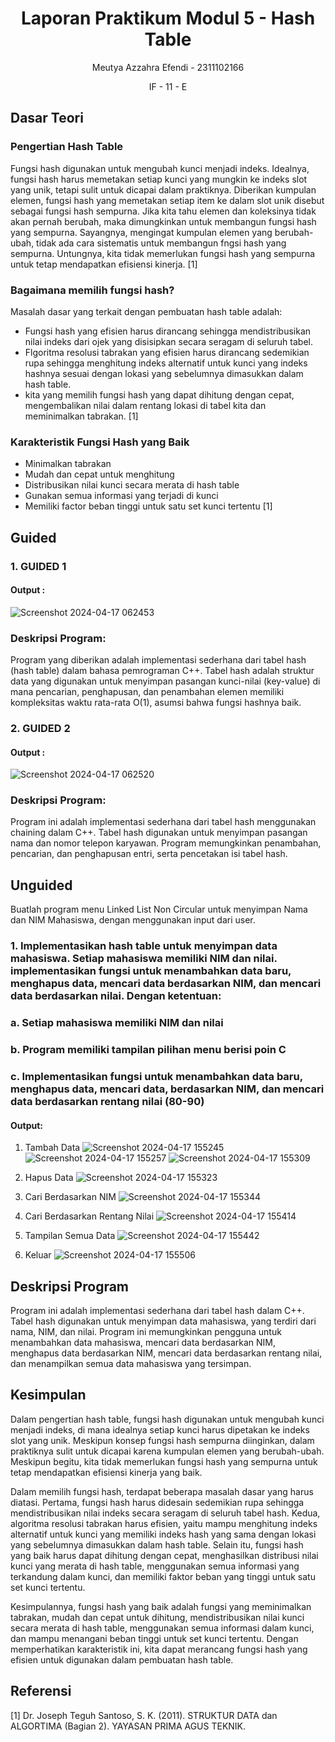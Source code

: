 # <h1 align="center">Laporan Praktikum Modul 5 - Hash Table</h1>
<p align="center">Meutya Azzahra Efendi - 2311102166</p>
<p align="center">IF - 11 - E</p>

## Dasar Teori

### Pengertian Hash Table
Fungsi hash digunakan untuk mengubah kunci menjadi indeks. Idealnya, fungsi hash harus memetakan setiap kunci yang mungkin ke indeks slot yang unik, tetapi sulit untuk dicapai dalam praktiknya. 
Diberikan kumpulan elemen, fungsi hash yang memetakan setiap item ke dalam slot unik disebut sebagai fungsi hash sempurna. Jika kita tahu elemen dan koleksinya tidak akan pernah   berubah,  maka dimungkinkan untuk membangun fungsi hash yang sempurna. Sayangnya, mengingat kumpulan elemen yang berubah-ubah, tidak ada cara sistematis untuk membangun fngsi hash yang sempurna. Untungnya, kita tidak memerlukan fungsi hash yang sempurna untuk tetap mendapatkan efisiensi kinerja. [1]

### Bagaimana memilih fungsi hash?
Masalah dasar yang terkait dengan pembuatan hash table adalah:
-	Fungsi hash yang efisien harus dirancang sehingga mendistribusikan nilai indeks dari ojek yang disisipkan secara seragam di seluruh tabel.
-	Flgoritma resolusi tabrakan yang efisien harus dirancang sedemikian rupa sehingga menghitung indeks alternatif untuk kunci yang indeks hashnya sesuai dengan lokasi yang sebelumnya dimasukkan dalam hash table.
-	kita yang memilih fungsi hash yang dapat dihitung dengan cepat, mengembalikan nilai dalam rentang lokasi di tabel kita dan meminimalkan tabrakan.
[1]

### Karakteristik Fungsi Hash yang Baik
-	 Minimalkan tabrakan
-	 Mudah dan cepat untuk menghitung
-	 Distribusikan nilai kunci secara merata di hash table
-	 Gunakan semua informasi yang terjadi di kunci
-	 Memiliki factor beban tinggi untuk satu set kunci tertentu
[1]

## Guided 

### 1. GUIDED 1

#### Output :
![Screenshot 2024-04-17 062453](https://github.com/meutyaazzahra/Struktur-Data-Assigment/assets/161669000/547c7b1a-fa3a-4db5-b408-4893f16de9e0)

### Deskripsi Program:
Program yang diberikan adalah implementasi sederhana dari tabel hash (hash table) dalam bahasa pemrograman C++. Tabel hash adalah struktur data yang digunakan untuk menyimpan pasangan kunci-nilai (key-value) di mana pencarian, penghapusan, dan penambahan elemen memiliki kompleksitas waktu rata-rata O(1), asumsi bahwa fungsi hashnya baik.

### 2. GUIDED 2

#### Output :
![Screenshot 2024-04-17 062520](https://github.com/meutyaazzahra/Struktur-Data-Assigment/assets/161669000/c18a5836-609e-4078-98ca-7de444da184b)

### Deskripsi Program:
Program ini adalah implementasi sederhana dari tabel hash menggunakan chaining dalam C++. Tabel hash digunakan untuk menyimpan pasangan nama dan nomor telepon karyawan. Program memungkinkan penambahan, pencarian, dan penghapusan entri, serta pencetakan isi tabel hash.

## Unguided 
Buatlah program menu Linked List Non Circular untuk menyimpan Nama dan NIM Mahasiswa, dengan menggunakan input dari user.

### 1. Implementasikan hash table untuk menyimpan data mahasiswa. Setiap mahasiswa memiliki NIM dan nilai. implementasikan fungsi untuk menambahkan data baru, menghapus data, mencari data berdasarkan NIM, dan mencari data berdasarkan nilai. Dengan ketentuan:
### a. Setiap mahasiswa memiliki NIM dan nilai
### b. Program memiliki tampilan pilihan menu berisi poin C
### c. Implementasikan fungsi untuk menambahkan data baru, menghapus data, mencari data, berdasarkan NIM, dan mencari data berdasarkan rentang nilai (80-90)

#### Output:
1. Tambah Data
![Screenshot 2024-04-17 155245](https://github.com/meutyaazzahra/Struktur-Data-Assigment/assets/161669000/d09f0bc2-df34-41d8-a231-ccc1721ccf9a)
![Screenshot 2024-04-17 155257](https://github.com/meutyaazzahra/Struktur-Data-Assigment/assets/161669000/a1de864d-3234-4923-a7ef-a9587a98ae44)
![Screenshot 2024-04-17 155309](https://github.com/meutyaazzahra/Struktur-Data-Assigment/assets/161669000/6bcb56db-7077-4b27-bcf8-c51e1d740dbc)

2. Hapus Data
![Screenshot 2024-04-17 155323](https://github.com/meutyaazzahra/Struktur-Data-Assigment/assets/161669000/ea17f37d-8b30-4363-b3b5-1d547b4605b0)

4. Cari Berdasarkan NIM
![Screenshot 2024-04-17 155344](https://github.com/meutyaazzahra/Struktur-Data-Assigment/assets/161669000/ed517e73-5346-4b0f-95a1-3a50db81879b)

5. Cari Berdasarkan Rentang Nilai
![Screenshot 2024-04-17 155414](https://github.com/meutyaazzahra/Struktur-Data-Assigment/assets/161669000/10d2fa9f-7b25-408f-a1c6-fd59cef63426)

6. Tampilan Semua Data
![Screenshot 2024-04-17 155442](https://github.com/meutyaazzahra/Struktur-Data-Assigment/assets/161669000/aa9a4b8b-d99c-4a59-a98c-2e8fb5f2f923)

7. Keluar
![Screenshot 2024-04-17 155506](https://github.com/meutyaazzahra/Struktur-Data-Assigment/assets/161669000/43a8669f-ed6f-47f3-acc3-b8a49d0234de)

## Deskripsi Program
Program ini adalah implementasi sederhana dari tabel hash dalam C++. Tabel hash digunakan untuk menyimpan data mahasiswa, yang terdiri dari nama, NIM, dan nilai. Program ini memungkinkan pengguna untuk menambahkan data mahasiswa, mencari data berdasarkan NIM, menghapus data berdasarkan NIM, mencari data berdasarkan rentang nilai, dan menampilkan semua data mahasiswa yang tersimpan.

## Kesimpulan
Dalam pengertian hash table, fungsi hash digunakan untuk mengubah kunci menjadi indeks, di mana idealnya setiap kunci harus dipetakan ke indeks slot yang unik. Meskipun konsep fungsi hash sempurna diinginkan, dalam praktiknya sulit untuk dicapai karena kumpulan elemen yang berubah-ubah. Meskipun begitu, kita tidak memerlukan fungsi hash yang sempurna untuk tetap mendapatkan efisiensi kinerja yang baik.

Dalam memilih fungsi hash, terdapat beberapa masalah dasar yang harus diatasi. Pertama, fungsi hash harus didesain sedemikian rupa sehingga mendistribusikan nilai indeks secara seragam di seluruh tabel hash. Kedua, algoritma resolusi tabrakan harus efisien, yaitu mampu menghitung indeks alternatif untuk kunci yang memiliki indeks hash yang sama dengan lokasi yang sebelumnya dimasukkan dalam hash table. Selain itu, fungsi hash yang baik harus dapat dihitung dengan cepat, menghasilkan distribusi nilai kunci yang merata di hash table, menggunakan semua informasi yang terkandung dalam kunci, dan memiliki faktor beban yang tinggi untuk satu set kunci tertentu.

Kesimpulannya, fungsi hash yang baik adalah fungsi yang meminimalkan tabrakan, mudah dan cepat untuk dihitung, mendistribusikan nilai kunci secara merata di hash table, menggunakan semua informasi dalam kunci, dan mampu menangani beban tinggi untuk set kunci tertentu. Dengan memperhatikan karakteristik ini, kita dapat merancang fungsi hash yang efisien untuk digunakan dalam pembuatan hash table.

## Referensi
[1] Dr. Joseph Teguh Santoso, S. K. (2011). STRUKTUR DATA dan ALGORTIMA (Bagian 2). YAYASAN PRIMA AGUS TEKNIK.


